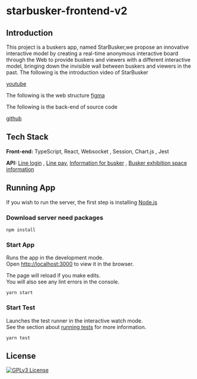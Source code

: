 # starbusker-frontend-v2
## Introduction
This project is a buskers app, named StarBusker,we propose an innovative interactive model by creating a real-time anonymous interactive board through the Web to provide buskers and viewers with a different interactive model, 
bringing down the invisible wall between buskers and viewers in the past.
The following is the introduction video of StarBusker

[youtube](https://www.youtube.com/watch?v=5EMPqfQ8q2A&ab_channel=%E7%BE%85%E5%A3%AB%E6%AC%BD)

The following is the web structure
[figma](https://www.figma.com/file/TDudYVUIilbU4okxY589dJ/%E8%A1%97%E9%A0%AD%E8%97%9D%E4%BA%BA?node-id=18%3A55)

The following is the back-end of source code

[github]()
## Tech Stack

**Front-end:** TypeScript, React, Websocket , Session, Chart.js , Jest

**API:** [Line login](https://developers.line.biz/zh-hant/)
, [Line pay](https://developers.line.biz/zh-hant/), [Information for busker](https://opendata.culture.tw/frontsite/openData/detail?datasetId=539)
, [Busker exhibition space information](https://opendata.culture.tw/frontsite/openData/detail?datasetId=540)


## Running App
If you wish to run the server, the first step is installing [Node.js](https://nodejs.org/en/)
### Download server need packages
```
npm install
```
### Start App

Runs the app in the development mode.\
Open [http://localhost:3000](http://localhost:3000) to view it in the browser.

The page will reload if you make edits.\
You will also see any lint errors in the console.
```
yarn start
```
### Start Test

Launches the test runner in the interactive watch mode.\
See the section about [running tests](https://facebook.github.io/create-react-app/docs/running-tests) for more information.
```
yarn test
```
## License
[![GPLv3 License](https://img.shields.io/badge/License-GPL%20v3-yellow.svg)](https://opensource.org/licenses/)
